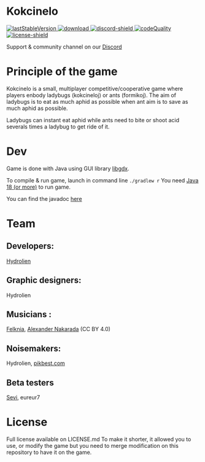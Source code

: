 # Kokcinelo

[discord-shield]: https://img.shields.io/discord/728592434577014825?label=discord
[discord-invite]: https://discord.gg/vqvfGzf
[doc]: https://formiko.fr/Formiko/javadoc/index.html
[doc-shield]: https://img.shields.io/endpoint?
[lastStableVersion]: https://img.shields.io/github/v/release/HydrolienF/Kokcinelo
[download]: https://img.shields.io/github/downloads/HydrolienF/Kokcinelo/total
[license]: https://github.com/HydrolienF/Formiko/blob/master/LICENSE.md
[license-shield]: https://img.shields.io/badge/license-custom-49C2E3
[codeQuality]: https://api.codiga.io/project/35786/score/svg

[ ![lastStableVersion][] ][download]
[ ![download][] ][download]
[ ![discord-shield][] ][discord-invite]
[ ![codeQuality][] ][download]
[ ![license-shield][] ][license]
<!-- [ ![doc-shield][] ][doc] -->

Support & community channel on our [Discord](https://discord.gg/vqvfGzf)

# Principle of the game
Kokcinelo is a small, multiplayer competitive/cooperative game where players enbody ladybugs (kokcineloj) or ants (formikoj).
The aim of ladybugs is to eat as much aphid as possible when ant aim is to save as much aphid as possible.

Ladybugs can instant eat aphid while ants need to bite or shoot acid severals times a ladybug to get ride of it.

# Dev
Game is done with Java using GUI library [libgdx](https://github.com/libgdx/libgdx).

To compile & run game, launch in command line ```./gradlew r```
You need [Java 18 (or more)](https://adoptium.net/temurin/releases/?version=18) to run game.

You can find the javadoc [here](https://formiko.fr/Kokcinelo/javadoc/)

# Team

## Developers: 
[Hydrolien](https://www.youtube.com/hydrolien)

## Graphic designers: 
Hydrolien

## Musicians :
[Felknia](https://www.youtube.com/FelkniaMusic), [Alexander Nakarada](https://www.serpentsoundstudios.com/official-releases) (CC BY 4.0)

## Noisemakers: 
Hydrolien, [pikbest.com](https://fr.pikbest.com/)

## Beta testers
[Sevi](https://github.com/sevi2000), eureur7

# License
Full license available on LICENSE.md To make it shorter, it allowed you to use, or modify the game but you need to merge modification on this repository to have it on the game.
